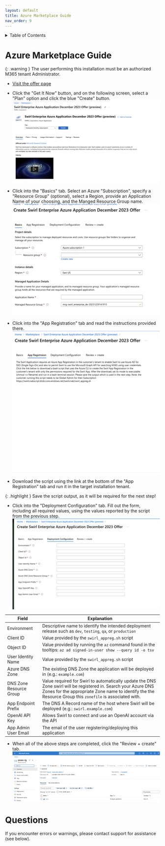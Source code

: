 ```yaml
---
layout: default
title: Azure Marketplace Guide
nav_order: 9
---
```

<details markdown="block">
  <summary>
    Table of Contents
  </summary>
  {: .text-delta }
- TOC
{:toc}
</details>

# Azure Marketplace Guide

{: .warning }
The user performing this installation must be an authorized M365 tenant Administrator. 

* [Visit the offer page](https://go.swirl.today/azure)

* Click the "Get It Now" button, and on the following screen, select a "Plan" option and click the blue "Create" button.
![Azure Marketplace Create Screenshot](images/Azure_Marketplace-1.png)

* Click into the "Basics" tab. Select an Azure "Subscription", specify a "Resource Group" (optional), select a Region, provide an Application Name of your choosing, and the Manged Resource Group name. 
![Azure Marketplace Basics Screenshot](images/Azure_Marketplace-3.png)

* Click into the "App Registration" tab and read the instructions provided there.
![Azure Marketplace Select Screenshot](images/Azure_Marketplace-2.png)

* Download the script using the link at the bottom of the "App Registration" tab and run it in the target installation tenant.

{: .highlight }
Save the script output, as it will be required for the next step!

* Click into the "Deployment Configuration" tab. Fill out the form, including all required values, using the values reported by the script from the previous step.
![Azure Marketplace Configure Screenshot](images/Azure_Marketplace-4.png)

| Field | Explanation | 
| ----- | ----------- | 
| Environment | Descriptive name to identify the intended deployment release such as `dev`, `testing`, `qa`, or `production` |
| Client ID | Value provided by the `swirl_appreg.sh` script |
| Object ID | Value provided by running the `az` command found in the tooltips: `az ad signed-in-user show --query id -o tsv` |
| User Identity Name | Value provided by the `swirl_appreg.sh` script |
| Azure DNS Zone | The existing DNS Zone the application will be deployed in (e.g.: `example.com`) |
| DNS Zone Resource Group | Value required for Swirl to automatically update the DNS Zone swirl will be registered in. Search your Azure DNS Zones for the appropriate Zone name to identify the the Resource Group this `zonefile` is associated with. |
| App Endpoint Prefix | The DNS A Record name of the host where Swirl will be deployed (e.g.: `swirl.example.com`) |
| OpenAI API Key | Allows Swirl to connect and use an OpenAI account via the API | 
| App Admin User Email | The email of the user registering/deploying this application |

* When all of the above steps are completed, click the "Review + create" tab. 
![Azure Marketplace Confirm Screenshot](images/Azure_Marketplace-5.png)

# Questions

If you encounter errors or warnings, please contact support for assistance (see below).
